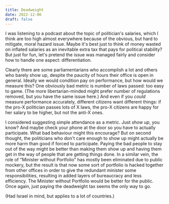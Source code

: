 ```yaml
---
title: Deadweight 
date: 2022-12-06
draft: false
---
```


I was listening to a podcast about the topic of politician's salaries, which I think are too high almost everywhere because of the obvious, but hard to mitigate, moral hazard issue. Maybe it's best just to think of money wasted on inflated salaries as an inevitable extra tax that pays for political stability? But just for fun, let's pretend the issue was managed fairly and consider how to handle one aspect: differentiation.

Clearly there are some parliamentarians who accomplish a lot and others who barely show up, despite the paucity of hours their office is open in general. Ideally we would condition pay on performance, but how would we measure this? One obviously bad metric is number of laws passed: too easy to game. (The more libertarian-minded might prefer number of regulations removed, but you have the same issue here.) And even if you *could* measure performance accurately, different citizens want different things: if the pro-X politician passes lots of X laws, the pro-X citizens are happy for her salary to be higher, but not the anti-X ones.

I considered suggesting simple attendance as a metric. Just *show up*, you know? And maybe check your phone at the door so you have to actually participate. What bad behaviour might this encourage? But on second thought, the politicians who don't care enough to show up might actually be more harm than good if forced to participate. Paying the bad people to stay out of the way might be better than making them show up and having them get in the way of people that are getting things done. In a similar vein, the role of "Minister without Portfolio" has mostly been eliminated due to public mockery, but the result is that now some sort of portfolio is hacked together from other offices in order to give the redundant minister some responsibilities, resulting in added layers of bureaucracy and less efficiency. The Minister without Portfolio would be better for the public. Once again, just paying the deadweight tax seems the only way to go.

(Had Israel in mind, but applies to a lot of countries.)
